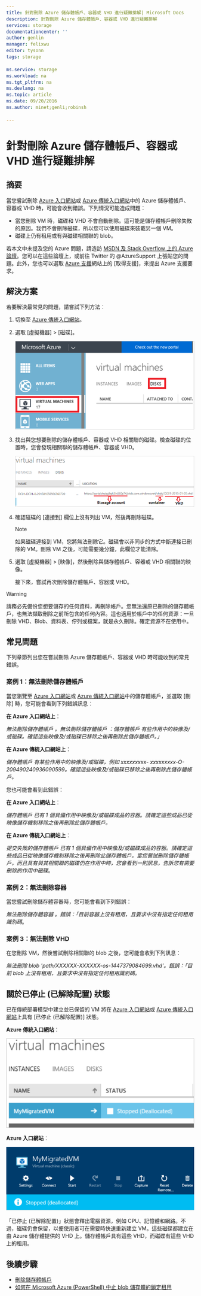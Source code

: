 ```yaml
---
title: 針對刪除 Azure 儲存體帳戶、容器或 VHD 進行疑難排解| Microsoft Docs
description: 針對刪除 Azure 儲存體帳戶、容器或 VHD 進行疑難排解
services: storage
documentationcenter: ''
author: genlin
manager: felixwu
editor: tysonn
tags: storage

ms.service: storage
ms.workload: na
ms.tgt_pltfrm: na
ms.devlang: na
ms.topic: article
ms.date: 09/20/2016
ms.author: minet;genli;robinsh

---
```

# 針對刪除 Azure 儲存體帳戶、容器或 VHD 進行疑難排解
## 摘要
當您嘗試刪除 [Azure 入口網站](https://portal.azure.com/)或 [Azure 傳統入口網站](https://manage.windowsazure.com/)中的 Azure 儲存體帳戶、容器或 VHD 時，可能會收到錯誤。下列情況可能造成問題︰

* 當您刪除 VM 時，磁碟和 VHD 不會自動刪除。這可能是儲存體帳戶刪除失敗的原因。我們不會刪除磁碟，所以您可以使用磁碟來裝載另一個 VM。
* 磁碟上仍有租用或有與磁碟相關聯的 blob。

若本文中未提及您的 Azure 問題，請造訪 [MSDN 及 Stack Overflow 上的 Azure 論壇](https://azure.microsoft.com/support/forums/)。您可以在這些論壇上，或前往 Twitter 的 @AzureSupport 上張貼您的問題。此外，您也可以選取 [Azure 支援](https://azure.microsoft.com/support/options/)網站上的 [取得支援]，來提出 Azure 支援要求。

## 解決方案
若要解決最常見的問題，請嘗試下列方法︰

1. 切換至 [Azure 傳統入口網站](https://manage.windowsazure.com/)。
2. 選取 [虛擬機器] > [磁碟]。
   
    ![Azure 傳統入口網站上虛擬機器上的磁碟影像。](./media/storage-cannot-delete-storage-account-container-vhd/VMUI.png)
3. 找出與您想要刪除的儲存體帳戶、容器或 VHD 相關聯的磁碟。檢查磁碟的位置時，您會發現相關聯的儲存體帳戶、容器或 VHD。
   
    ![顯示 Azure 傳統入口網站上磁碟的位置資訊的影像](./media/storage-cannot-delete-storage-account-container-vhd/DiskLocation.png)
4. 確認磁碟的 [連接到] 欄位上沒有列出 VM，然後再刪除磁碟。
   
   > [!NOTE]
   > 如果磁碟連接到 VM，您將無法刪除它。磁碟會以非同步的方式中斷連接已刪除的 VM。刪除 VM 之後，可能需要幾分鐘，此欄位才能清除。
   > 
   > 
5. 選取 [虛擬機器] > [映像]，然後刪除與儲存體帳戶、容器或 VHD 相關聯的映像。
   
    接下來，嘗試再次刪除儲存體帳戶、容器或 VHD。

> [!WARNING]
> 請務必先備份您想要儲存的任何資料，再刪除帳戶。您無法還原已刪除的儲存體帳戶，也無法擷取刪除之前所包含的任何內容。這也適用於帳戶中的任何資源：一旦刪除 VHD、Blob、資料表、佇列或檔案，就是永久刪除。確定資源不在使用中。
> 
> 

## 常見問題
下列章節列出您在嘗試刪除 Azure 儲存體帳戶、容器或 VHD 時可能收到的常見錯誤。

### 案例 1：無法刪除儲存體帳戶
當您瀏覽至 [Azure 入口網站](https://portal.azure.com/)或 [Azure 傳統入口網站](https://manage.windowsazure.com/)中的儲存體帳戶，並選取 [刪除] 時，您可能會看到下列錯誤訊息︰

**在 Azure 入口網站上**：

*無法刪除儲存體帳戶 <vm-storage-account-name>。無法刪除儲存體帳戶 <vm-storage-account-name>：儲存體帳戶 <vm-storage-account-name> 有些作用中的映像及/或磁碟。確認這些映像及/或磁碟已移除之後再刪除此儲存體帳戶。」*

**在 Azure 傳統入口網站上**：

*儲存體帳戶 <vm-storage-account-name> 有某些作用中的映像及/或磁碟，例如 xxxxxxxxx- xxxxxxxxx-O-209490240936090599。確認這些映像及/或磁碟已移除之後再刪除此儲存體帳戶。*

您也可能會看到此錯誤︰

**在 Azure 入口網站上**：

*儲存體帳戶 <vm-storage-account-name> 已有 1 個具備作用中映像及/或磁碟成品的容器。請確定這些成品已從映像儲存機制移除之後再刪除此儲存體帳戶。*

**在 Azure 傳統入口網站上**：

*提交失敗的儲存體帳戶 <vm-storage-account-name> 已有 1 個具備作用中映像及/或磁碟成品的容器。請確定這些成品已從映像儲存機制移除之後再刪除此儲存體帳戶。當您嘗試刪除儲存體帳戶，而且具有與其相關聯的磁碟仍在作用中時，您會看到一則訊息，告訴您有需要刪除的作用中磁碟*。

### 案例 2：無法刪除容器
當您嘗試刪除儲存體容器時，您可能會看到下列錯誤︰

*無法刪除儲存體容器 <container name>。錯誤：「目前容器上沒有租用，且要求中沒有指定任何租用識別碼*。

### 案例 3：無法刪除 VHD
在您刪除 VM，然後嘗試刪除相關聯的 blob 之後，您可能會收到下列訊息︰

*無法刪除 blob 'path/XXXXXX-XXXXXX-os-1447379084699.vhd'。錯誤：「目前 blob 上沒有租用，且要求中沒有指定任何租用識別碼。*

## 關於已停止 (已解除配置) 狀態
已在傳統部署模型中建立並已保留的 VM 將在 [Azure 入口網站](https://portal.azure.com/)或 [Azure 傳統入口網站](https://manage.windowsazure.com/)上具有 [已停止 (已解除配置)] 狀態。

**Azure 傳統入口網站**：

![Azure 入口網站上 VM 的已停止 (已解除配置) 狀態。](./media/storage-cannot-delete-storage-account-container-vhd/moreinfo2.png)

**Azure 入口網站**︰

![Azure 傳統入口網站上 VM 的已停止 (已解除配置) 狀態。](./media/storage-cannot-delete-storage-account-container-vhd/moreinfo1.png)

「已停止 (已解除配置)」狀態會釋出電腦資源，例如 CPU、記憶體和網路。不過，磁碟仍會保留，以便使用者可在需要時快速重新建立 VM。這些磁碟都建立在由 Azure 儲存體提供的 VHD 上。儲存體帳戶具有這些 VHD，而磁碟有這些 VHD 上的租用。

## 後續步驟
* [刪除儲存體帳戶](storage-create-storage-account.md#delete-a-storage-account)
* [如何在 Microsoft Azure (PowerShell) 中止 blob 儲存體的鎖定租用](https://gallery.technet.microsoft.com/scriptcenter/How-to-break-the-locked-c2cd6492)

<!---HONumber=AcomDC_0921_2016-->
